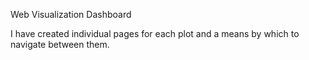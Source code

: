 Web Visualization Dashboard

I have created individual pages for each plot and a means by which to navigate between them.

